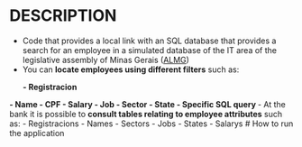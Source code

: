 # DESCRIPTION
- Code that provides a local link with an SQL database that provides a search for an employee in a simulated database of the IT area of ​​the legislative assembly of Minas Gerais (<a href= "https://www.almg.gov.br/" target="_blank">ALMG</a>)
- You can <b>locate employees using different filters</b> such as:
<b>
<ul>- Registracion </ul>
  - Name
  - CPF
  - Salary
  - Job
  - Sector
  - State
  - Specific SQL query
</b>
- At the bank it is possible to <b>consult tables relating to employee attributes</b> such as:
  - Registracions
  - Names
  - Sectors
  - Jobs
  - States
  - Salarys
# How to run the application
